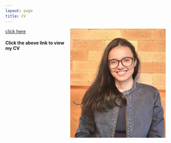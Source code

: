 ```yaml
---
layout: page
title: CV
---
```




<html>
  <body>
  <img align="right" width="300" height="343" src="/CV_photo.jpg">
  </body>
</html>


[click here](https://maumitabhaumik.github.io/Bhaumik_CV__2024.pdf)

<h4>Click the above link to view my CV</h4> 







